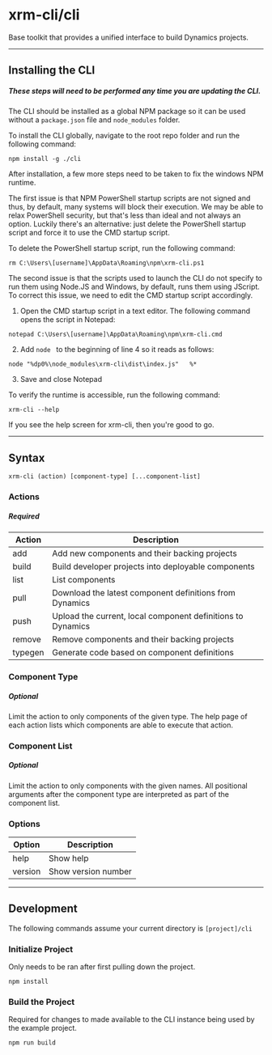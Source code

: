 # xrm-cli/cli

Base toolkit that provides a unified interface to build Dynamics projects.

---

## Installing the CLI

##### *These steps will need to be performed any time you are updating the CLI.*

The CLI should be installed as a global NPM package so it can be used without a `package.json` file and `node_modules` folder.

To install the CLI globally, navigate to the root repo folder and run the following command:

```
npm install -g ./cli
```

After installation, a few more steps need to be taken to fix the windows NPM runtime.

The first issue is that NPM PowerShell startup scripts are not signed and thus, by default, many systems will block their execution. We may be able to relax PowerShell security, but that's less than ideal and not always an option. Luckily there's an alternative: just delete the PowerShell startup script and force it to use the CMD startup script.

To delete the PowerShell startup script, run the following command:

```
rm C:\Users\[username]\AppData\Roaming\npm\xrm-cli.ps1
```

The second issue is that the scripts used to launch the CLI do not specify to run them using Node.JS and Windows, by default, runs them using JScript. To correct this issue, we need to edit the CMD startup script accordingly.

1. Open the CMD startup script in a text editor. The following command opens the script in Notepad:

```
notepad C:\Users\[username]\AppData\Roaming\npm\xrm-cli.cmd
```

2. Add `node ` to the beginning of line 4 so it reads as follows:

```
node "%dp0%\node_modules\xrm-cli\dist\index.js"   %*
```

3. Save and close Notepad

To verify the runtime is accessible, run the following command:

```
xrm-cli --help
```

If you see the help screen for xrm-cli, then you're good to go.

---

## Syntax

```
xrm-cli (action) [component-type] [...component-list]
```

### **Actions**
##### *Required*

| Action  | Description                                                 |
|---------|-------------------------------------------------------------|
| add     | Add new components and their backing projects               |
| build   | Build developer projects into deployable components         |
| list    | List components                                             |
| pull    | Download the latest component definitions from Dynamics     |
| push    | Upload the current, local component definitions to Dynamics |
| remove  | Remove components and their backing projects                |
| typegen | Generate code based on component definitions                |

### **Component Type**
##### *Optional*

Limit the action to only components of the given type. The help page of each action lists which components are able to execute that action.

### **Component List**
##### *Optional*

Limit the action to only components with the given names. All positional arguments after the component type are interpreted as part of the component list.

### **Options**

| Option  | Description           |
|---------|-----------------------|
| help    | Show help             |
| version | Show version number   |

---

## Development

The following commands assume your current directory is `[project]/cli`

### Initialize Project

Only needs to be ran after first pulling down the project.

```
npm install
```

### Build the Project

Required for changes to made available to the CLI instance being used by the example project.

```
npm run build
```